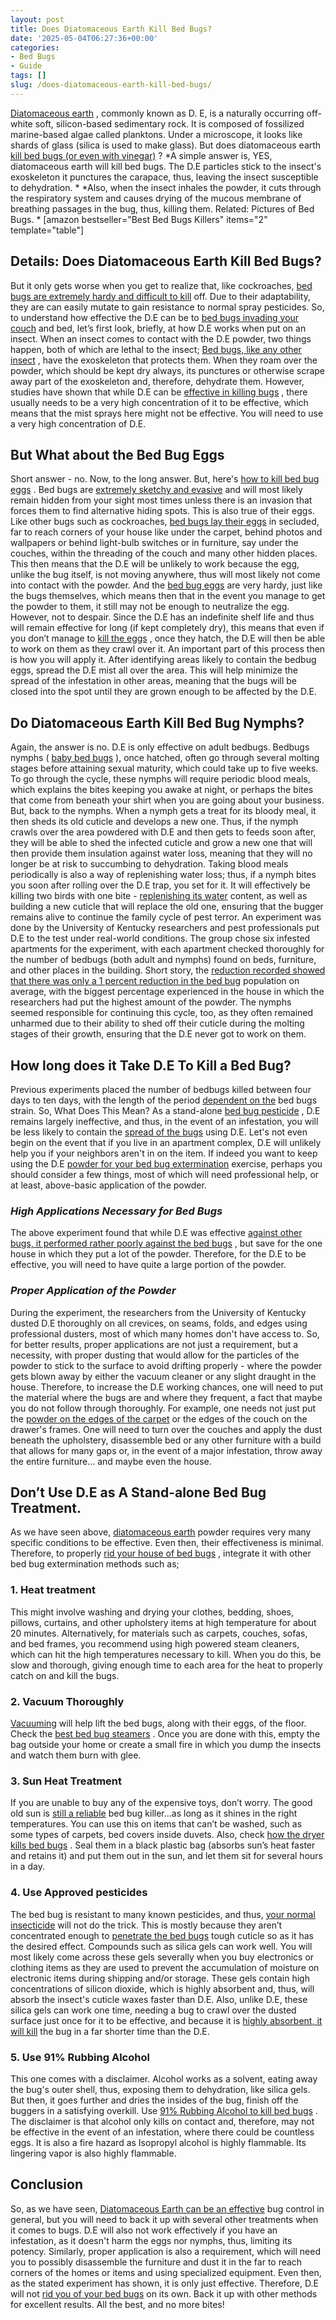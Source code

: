 ```yaml
---
layout: post
title: Does Diatomaceous Earth Kill Bed Bugs?
date: '2025-05-04T06:27:36+00:00'
categories:
- Bed Bugs
- Guide
tags: []
slug: /does-diatomaceous-earth-kill-bed-bugs/
---
```


[Diatomaceous earth](http://npic.orst.edu/factsheets/degen.html)
, commonly known as D. E, is a naturally occurring off-white soft, silicon-based sedimentary rock. It is composed of fossilized marine-based algae called planktons.
Under a microscope, it looks like shards of glass (silica is used to make glass). But does diatomaceous earth
[kill bed bugs (or even with vinegar)](https://pestpolicy.com/does-vinegar-kill-bed-bugs/)
?
*A simple answer is, YES, diatomaceous earth will kill bed bugs. The D.E particles stick to the insect's exoskeleton it punctures the carapace, thus, leaving the insect susceptible to dehydration. *
*Also, when the insect inhales the powder, it cuts through the respiratory system and causes drying of the mucous membrane of breathing passages in the bug, thus, killing them. Related: Pictures of Bed Bugs. *
[amazon bestseller="Best Bed Bugs Killers" items="2" template="table"]
## Details: Does Diatomaceous Earth Kill Bed Bugs?
But it only gets worse when you get to realize that, like cockroaches,
[bed bugs are extremely hardy and difficult to kill](https://pestpolicy.com/does-ammonia-kill-bed-bugs/)
off. Due to their adaptability, they are can easily mutate to gain resistance to normal spray pesticides.
So, to understand how effective the D.E can be to
[bed bugs invading your couch](https://pestpolicy.com/what-does-bed-bug-poop-look-like/)
and bed, let’s first look, briefly, at how D.E works when put on an insect.
When an insect comes to contact with the D.E powder, two things happen, both of which are lethal to the insect;
[Bed bugs, like any other insect](https://pestpolicy.com/bed-bug-bites-vs-mosquito-bites/)
, have the exoskeleton that protects them.
When they roam over the powder, which should be kept dry always, its punctures or otherwise scrape away part of the exoskeleton and, therefore, dehydrate them.
However, studies have shown that while D.E can be
[effective in killing bugs](https://pestpolicy.com/does-bleach-kill-bed-bugs/)
, there usually needs to be a very high concentration of it to be effective, which means that the mist sprays here might not be effective. You will need to use a very high concentration of D.E.
## But What about the Bed Bug Eggs
Short answer - no. Now, to the long answer. But, here's
[how to kill bed bug eggs](https://pestpolicy.com/how-to-kill-bed-bug-eggs/)
. Bed bugs are
[extremely sketchy and evasive](https://pestpolicy.com/pictures-of-bed-bug-bites/)
and will most likely remain hidden from your sight most times unless there is an invasion that forces them to find alternative hiding spots.
This is also true of their eggs. Like other bugs such as cockroaches,
[bed bugs lay their eggs](https://pestpolicy.com/are-bed-bug-eggs-hard-or-soft/)
in secluded, far to reach corners of your house like under the carpet, behind photos and wallpapers or behind light-bulb switches or in furniture, say under the couches, within the threading of the couch and many other hidden places.
This then means that the D.E will be unlikely to work because the egg, unlike the bug itself, is not moving anywhere, thus will most likely not come into contact with the powder.
And the
[bed bug eggs](https://pestpolicy.com/bed-bug-eggs/)
are very hardy, just like the bugs themselves, which means then that in the event you manage to get the powder to them, it still may not be enough to neutralize the egg.
However, not to despair. Since the D.E has an indefinite shelf life and thus will remain effective for long (if kept completely dry), this means that even if you don’t manage to
[kill the eggs](https://pestpolicy.com/does-the-dryer-kill-fleas/)
, once they hatch, the D.E will then be able to work on them as they crawl over it.
An important part of this process then is how you will apply it. After identifying areas likely to contain the bedbug eggs, spread the D.E mist all over the area.
This will help minimize the spread of the infestation in other areas, meaning that the bugs will be closed into the spot until they are grown enough to be affected by the D.E.
## Do Diatomaceous Earth Kill Bed Bug Nymphs?
Again, the answer is no. D.E is only effective on adult bedbugs. Bedbugs nymphs (
[baby bed bugs](https://pestpolicy.com/baby-bed-bugs/)
), once hatched, often go through several molting stages before attaining sexual maturity, which could take up to five weeks.
To go through the cycle, these nymphs will require periodic blood meals, which explains the bites keeping you awake at night, or perhaps the bites that come from beneath your shirt when you are going about your business.
But, back to the nymphs. When a nymph gets a treat for its bloody meal, it then sheds its old cuticle and develops a new one.
Thus, if the nymph crawls over the area powdered with D.E and then gets to feeds soon after, they will be able to shed the infected cuticle and grow a new one that will then provide them insulation against water loss, meaning that they will no longer be at risk to succumbing to dehydration.
Taking blood meals periodically is also a way of replenishing water loss; thus, if a nymph bites you soon after rolling over the D.E trap, you set for it.
It will effectively be killing two birds with one bite -
[replenishing its water](https://pestpolicy.com/do-water-purification-tablets-kill-viruses/)
content, as well as building a new cuticle that will replace the old one, ensuring that the bugger remains alive to continue the family cycle of pest terror.
An experiment was done by the University of Kentucky researchers and pest professionals put D.E to the test under real-world conditions.
The group chose six infested apartments for the experiment, with each apartment checked thoroughly for the number of bedbugs (both adult and nymphs) found on beds, furniture, and other places in the building.
Short story, the
[reduction recorded showed that there was only a 1 percent reduction in the bed bug](https://pestpolicy.com/does-baby-powder-kill-bed-bugs/)
population on average, with the biggest percentage experienced in the house in which the researchers had put the highest amount of the powder.
The nymphs seemed responsible for continuing this cycle, too, as they often remained unharmed due to their ability to shed off their cuticle during the molting stages of their growth, ensuring that the D.E never got to work on them.
## How long does it Take D.E To Kill a Bed Bug?
Previous experiments placed the number of bedbugs killed between four days to ten days, with the length of the period
[dependent on the](https://pestpolicy.com/best-bed-bug-spray/)
bed bugs strain.
So, What Does This Mean? As a stand-alone
[bed bug pesticide](https://pestpolicy.com/harris-bed-bug-killer-review/)
, D.E remains largely ineffective, and thus, in the event of an infestation, you will be less likely to contain the
[spread of the bugs](https://pestpolicy.com/how-do-bed-bugs-spread/)
using D.E.
Let's not even begin on the event that if you live in an apartment complex, D.E will unlikely help you if your neighbors aren't in on the item.
If indeed you want to keep using the D.E
[powder for your bed bug extermination](https://pestpolicy.com/best-bed-bug-powder/)
exercise, perhaps you should consider a few things, most of which will need professional help, or at least, above-basic application of the powder.
### *High Applications Necessary for Bed Bugs*
The above experiment found that while D.E was effective
[against other bugs, it performed rather poorly against the bed bugs](https://pestpolicy.com/bedlam-plus-bed-bug-spray-review/)
, but save for the one house in which they put a lot of the powder.
Therefore, for the D.E to be effective, you will need to have quite a large portion of the powder.
### *Proper Application of the Powder*
During the experiment, the researchers from the University of Kentucky dusted D.E thoroughly on all crevices, on seams, folds, and edges using professional dusters, most of which many homes don't have access to.
So, for better results, proper applications are not just a requirement, but a necessity, with proper dusting that would allow for the particles of the powder to stick to the surface to avoid drifting properly - where the powder gets blown away by either the vacuum cleaner or any slight draught in the house.
Therefore, to increase the D.E working chances, one will need to put the material where the bugs are and where they frequent, a fact that maybe you do not follow through thoroughly.
For example, one needs not just put the
[powder on the edges of the carpet](https://pestpolicy.com/best-flea-carpet-powder/)
or the edges of the couch on the drawer's frames.
One will need to turn over the couches and apply the dust beneath the upholstery, disassemble bed or any other furniture with a build that allows for many gaps or, in the event of a major infestation, throw away the entire furniture… and maybe even the house.
## Don’t Use D.E as A Stand-alone Bed Bug Treatment.
As we have seen above,
[diatomaceous earth](https://pestpolicy.com/diatomaceous-earth-for-fleas/)
powder requires very many specific conditions to be effective.
Even then, their effectiveness is minimal. Therefore, to properly
[rid your house of bed bugs](https://pestpolicy.com/how-to-get-rid-of-bed-bugs-fast/)
, integrate it with other bed bug extermination methods such as;
### 1. Heat treatment
This might involve washing and drying your clothes, bedding, shoes, pillows, curtains, and other upholstery items at high temperature for about 20 minutes.
Alternatively, for materials such as carpets, couches, sofas, and bed frames, you recommend using high powered steam cleaners, which can hit the high temperatures necessary to kill.
When you do this, be slow and thorough, giving enough time to each area for the heat to properly catch on and kill the bugs.
### 2. Vacuum Thoroughly
[Vacuuming](https://pestpolicy.com/best-vacuum-for-bed-bugs/)
will help lift the bed bugs, along with their eggs, of the floor. Check the
[best bed bug steamers](https://pestpolicy.com/best-bed-bug-steamer/)
.
Once you are done with this, empty the bag outside your home or create a small fire in which you dump the insects and watch them burn with glee.
### 3. Sun Heat Treatment
If you are unable to buy any of the expensive toys, don’t worry. The good old sun is
[still a reliable](https://pestpolicy.com/do-bed-bugs-jump/)
bed bug killer…as long as it shines in the right temperatures.
You can use this on items that can’t be washed, such as some types of carpets, bed covers inside duvets. Also, check
[how the dryer kills bed bugs](https://pestpolicy.com/does-dryer-kill-bed-bugs/)
.
Seal them in a black plastic bag (absorbs sun’s heat faster and retains it) and put them out in the sun, and let them sit for several hours in a day.
### 4. Use Approved pesticides
The bed bug is resistant to many known pesticides, and thus,
[your normal insecticide](https://pestpolicy.com/can-bed-bugs-live-outside/)
will not do the trick. This is mostly because they aren’t concentrated enough to
[penetrate the bed bugs](https://pestpolicy.com/dead-bed-bugs/)
tough cuticle so as it has the desired effect.
Compounds such as silica gels can work well. You will most likely come across these gels severally when you buy electronics or clothing items as they are used to prevent the accumulation of moisture on electronic items during shipping and/or storage.
These gels contain high concentrations of silicon dioxide, which is highly absorbent and, thus, will absorb the insect's cuticle waxes faster than D.E.
Also, unlike D.E, these silica gels can work one time, needing a bug to crawl over the dusted surface just once for it to be effective, and because it is
[highly absorbent, it will kill](https://pestpolicy.com/does-salt-kill-bed-bugs/)
the bug in a far shorter time than the D.E.
### 5. Use 91% Rubbing Alcohol
This one comes with a disclaimer. Alcohol works as a solvent, eating away the bug's outer shell, thus, exposing them to dehydration, like silica gels.
But then, it goes further and dries the insides of the bug, finish off the buggers in a satisfying overkill. Use
[91% Rubbing Alcohol to kill bed bugs](https://pestpolicy.com/does-rubbing-alcohol-kill-bed-bugs/)
.
The disclaimer is that alcohol only kills on contact and, therefore, may not be effective in the event of an infestation, where there could be countless eggs.
It is also a fire hazard as Isopropyl alcohol is highly flammable. Its lingering vapor is also highly flammable.
## Conclusion
So, as we have seen,
[Diatomaceous Earth can be an effective](https://pestpolicy.com/diatomaceous-earth/)
bug control in general, but you will need to back it up with several other treatments when it comes to bugs.
D.E will also not work effectively if you have an infestation, as it doesn't harm the eggs nor nymphs, thus, limiting its potency.
Similarly, proper application is also a requirement, which will need you to possibly disassemble the furniture and dust it in the far to reach corners of the homes or items and using specialized equipment.
Even then, as the stated experiment has shown, it is only just effective. Therefore, D.E will not
[rid you of your bed bugs](https://pestpolicy.com/best-fogger-for-bed-bugs/)
on its own. Back it up with other methods for excellent results.
All the best, and no more bites!
